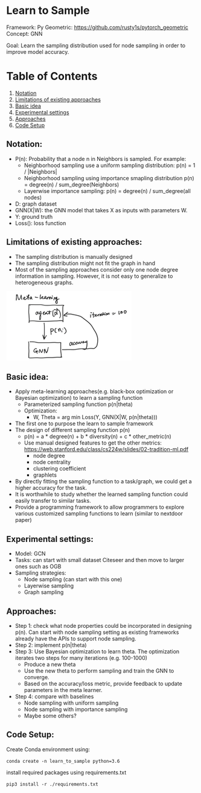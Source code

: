 # Learn to Sample
Framework: Py Geometric: https://github.com/rusty1s/pytorch_geometric <br/>
Concept: GNN

Goal: Learn the sampling distribution used for node sampling in order to improve model accuracy. 

# Table of Contents
1. [Notation](#notation)
2. [Limitations of existing approaches](#limitations)
3. [Basic idea](#idea)
4. [Experimental settings](#experimental-settings)
5. [Approaches](#approaches)
6. [Code Setup](#setup)

## Notation: <div id="notation"/>
- P(n): Probability that a node n in Neighbors is sampled. For example: 
   - Neighborhood sampling use a uniform sampling distribution: p(n) = 1 / |Neighbors| 
   - Neighborhood sampling using importance smapling distribution p(n) = degree(n) / sum_degree(Neighbors)
   - Layerwise importance sampling: p(n) = degree(n) / sum_degree(all nodes)
- D: graph dataset
- GNN(X|W): the GNN model that takes X as inputs with parameters W. 
- Y: ground truth
- Loss(): loss function

## Limitations of existing approaches: <div id="limitations"/>
- The sampling distribution is manually designed
- The sampling distribution might not fit the graph in hand
- Most of the sampling approaches consider only one node degree information in sampling. However, it is not easy to generalize to heterogeneous graphs. 

![Basic idea](model_diagram.png)

## Basic idea:  <div id="idea"/>
- Apply meta-learning approaches(e.g. black-box optimization or Bayesian optimization) to learn a sampling function
    - Parameterized sampling function p(n|theta)
    - Optimization: 
        - W, Theta = arg min Loss(Y, GNN(X|W, p(n|theta)))
- The first one to purpose the learn to sample framework
- The design of different sampling function p(n)
    - p(n) = a * degree(n) + b * diversity(n) + c * other_metric(n)
    - Use manual designed features to get the other metrics:
    https://web.stanford.edu/class/cs224w/slides/02-tradition-ml.pdf 
        - node degree
        - node centrality
        - clustering coefficient
        - graphlets
- By directly fitting the sampling function to a task/graph, we could get a higher accuracy for the task.
- It is worthwhile to study whether the learned sampling function could easily transfer to similar tasks.
- Provide a programming framework to allow programmers to explore various customized sampling functions to learn (similar to nextdoor paper)

## Experimental settings: <div id="experimental-settings"/>
- Model: GCN
- Tasks: can start with small dataset Citeseer and then move to larger ones such as OGB
- Sampling strategies:
   - Node sampling (can start with this one)
   - Layerwise sampling
   - Graph sampling


## Approaches: <div id="approaches"/>
- Step 1: check what node properties could be incorporated in designing p(n). Can start with node sampling setting as existing frameworks already have the APIs to support node sampling. 
- Step 2: implement p(n|theta)
- Step 3: Use Bayesian optimization to learn theta. The optimization iterates two steps for many iterations (e.g. 100-1000)
   - Produce a new theta
   - Use the new theta to perform sampling and train the GNN to converge. 
   - Based on the accuracy/loss metric, provide feedback to update parameters in the meta learner. 
- Step 4: compare with baselines
   - Node sampling with uniform sampling
   - Node sampling with importance sampling
   - Maybe some others?

## Code Setup: <div name="setup"/>
Create Conda environment using:
```
conda create -n learn_to_sample python=3.6
```
install required packages using requirements.txt
```
pip3 install -r ./requirements.txt
```